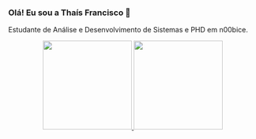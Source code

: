 ### Olá! Eu sou a Thaís Francisco 👋

Estudante de Análise e Desenvolvimento de Sistemas e PHD em n00bice. 

<div align="center">
  <a href="https://github.com/thaiscfrancisco">
  <img height="180em" src="https://github-readme-stats.vercel.app/api?username=thaiscfrancisco&show_icons=true&theme=bear&include_all_commits=true&count_private=true"/>
  <img height="180em" src="https://github-readme-stats.vercel.app/api/top-langs/?username=thaiscfrancisco&layout=compact&langs_count=7&theme=bear"/>
</div>

<!--
**thaiscfrancisco/thaiscfrancisco** is a ✨ _special_ ✨ repository because its `README.md` (this file) appears on your GitHub profile.

Here are some ideas to get you started:

- 🔭 I’m currently working on ...
- 🌱 I’m currently learning ...
- 👯 I’m looking to collaborate on ...
- 🤔 I’m looking for help with ...
- 💬 Ask me about ...
- 📫 How to reach me: ...
- 😄 Pronouns: ...
- ⚡ Fun fact: ...
-->
